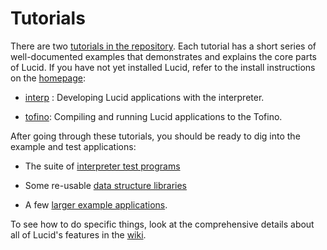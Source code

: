 # Tutorials

There are two [tutorials in the repository](https://github.com/PrincetonUniversity/lucid/tree/main/tutorials). Each tutorial has a short series of well-documented examples that demonstrates and explains the core parts of Lucid. If you have not yet installed Lucid, refer to the install instructions on the [homepage](/lucid):

- [interp](https://github.com/PrincetonUniversity/lucid/tree/main/tutorials/interp/readme.md) : Developing Lucid applications with the interpreter.

- [tofino](https://github.com/PrincetonUniversity/lucid/tree/main/tutorials/tofino/readme.md): Compiling and running Lucid applications to the Tofino.

After going through these tutorials, you should be ready to dig into the example and test applications:

- The suite of [interpreter test programs](https://github.com/PrincetonUniversity/lucid/tree/main/examples/interp_tests)

- Some re-usable [data structure libraries](https://github.com/PrincetonUniversity/lucid/tree/main/examples/library)

- A few [larger example applications](https://github.com/PrincetonUniversity/lucid/tree/main/examples).

To see how to do specific things, look at the comprehensive details about all of Lucid's features in the [wiki](https://github.com/PrincetonUniversity/lucid/wiki).